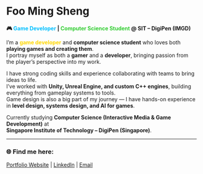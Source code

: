 # Foo Ming Sheng  

**🎮 <span style="color:#00BFFF">Game Developer</span> | <span style="color:#32CD32">Computer Science Student</span> @ SIT – DigiPen (IMGD)**  

I’m a **<span style="color:#FFD700">game developer</span>** and **computer science student** who loves both **playing games and creating them**.  
I portray myself as both a **gamer** and a **developer**, bringing passion from the player’s perspective into my work.  

I have strong coding skills and experience collaborating with teams to bring ideas to life.  
I’ve worked with **Unity, Unreal Engine, and custom C++ engines**, building everything from gameplay systems to tools.  
Game design is also a big part of my journey — I have hands-on experience in **level design, systems design, and AI for games**.  

Currently studying **Computer Science (Interactive Media & Game Development)** at  
**Singapore Institute of Technology – DigiPen (Singapore)**.  

---

### 🌐 Find me here:  
<p align="left">
  <a href="https://www.foomingsheng.com/">Portfolio Website</a> |
  <a href="https://www.linkedin.com/in/foo-ming-sheng/">LinkedIn</a> |
  <a href="mailto:mingsheng.dev@gmail.com">Email</a>
</p>
